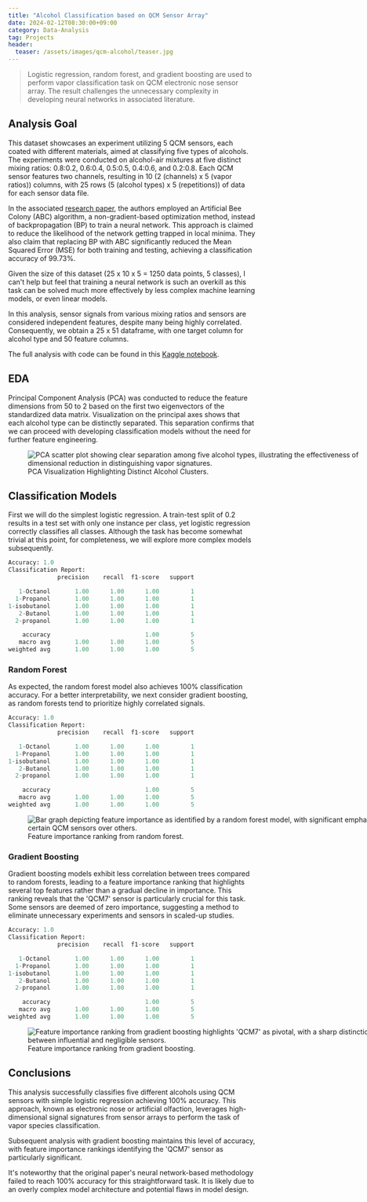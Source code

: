 ```yaml
---
title: "Alcohol Classification based on QCM Sensor Array"
date: 2024-02-12T08:30:00+09:00
category: Data-Analysis
tag: Projects
header:
  teaser: /assets/images/qcm-alcohol/teaser.jpg
---
```


> Logistic regression, random forest, and gradient boosting are used to perform vapor classification task on QCM electronic nose sensor array. The result challenges the unnecessary complexity in developing neural networks in associated literature.

## Analysis Goal

This dataset showcases an experiment utilizing 5 QCM sensors, each coated with different materials, aimed at classifying five types of alcohols. The experiments were conducted on alcohol-air mixtures at five distinct mixing ratios: 0.8:0.2, 0.6:0.4, 0.5:0.5, 0.4:0.6, and 0.2:0.8. Each QCM sensor features two channels, resulting in 10 (2 (channels) x 5 (vapor ratios)) columns, with 25 rows (5 (alcohol types) x 5 (repetitions)) of data for each sensor data file.

In the associated [research paper](https://www.researchgate.net/publication/334528797_Classification_of_alcohols_obtained_by_QCM_sensors_with_different_characteristics_using_ABC_based_neural_network), the authors employed an Artificial Bee Colony (ABC) algorithm, a non-gradient-based optimization method, instead of backpropagation (BP) to train a neural network. This approach is claimed to reduce the likelihood of the network getting trapped in local minima. They also claim that replacing BP with ABC significantly reduced the Mean Squared Error (MSE) for both training and testing, achieving a classification accuracy of 99.73%.

Given the size of this dataset (25 x 10 x 5 = 1250 data points, 5 classes), I can't help but feel that training a neural network is such an overkill as this task can be solved much more effectively by less complex machine learning models, or even linear models.

In this analysis, sensor signals from various mixing ratios and sensors are considered independent features, despite many being highly correlated. Consequently, we obtain a 25 x 51 dataframe, with one target column for alcohol type and 50 feature columns.

The full analysis with code can be found in this [Kaggle notebook](https://www.kaggle.com/code/chaozhuang/alcohol-classification-w-qcm-sensors).


## EDA

Principal Component Analysis (PCA) was conducted to reduce the feature dimensions from 50 to 2 based on the first two eigenvectors of the standardized data matrix. Visualization on the principal axes shows that each alcohol type can be distinctly separated. This separation confirms that we can proceed with developing classification models without the need for further feature engineering.

<figure style="width: 750px" class="align-center">
  <img src="/assets/images/qcm-alcohol/fig1.png" alt="PCA scatter plot showing clear separation among five alcohol types, illustrating the effectiveness of dimensional reduction in distinguishing vapor signatures.">
  <figcaption>PCA Visualization Highlighting Distinct Alcohol Clusters.</figcaption>
</figure>

## Classification Models

First we will do the simplest logistic regression. A train-test split of 0.2 results in a test set with only one instance per class, yet logistic regression correctly classifies all classes. Although the task has become somewhat trivial at this point, for completeness, we will explore more complex models subsequently.

```python
Accuracy: 1.0
Classification Report:
              precision    recall  f1-score   support

   1-Octanol       1.00      1.00      1.00         1
  1-Propanol       1.00      1.00      1.00         1
1-isobutanol       1.00      1.00      1.00         1
   2-Butanol       1.00      1.00      1.00         1
  2-propanol       1.00      1.00      1.00         1

    accuracy                           1.00         5
   macro avg       1.00      1.00      1.00         5
weighted avg       1.00      1.00      1.00         5
```

### Random Forest

As expected, the random forest model also achieves 100% classification accuracy. For a better interpretability, we next consider gradient boosting, as random forests tend to prioritize highly correlated signals.

```python
Accuracy: 1.0
Classification Report:
              precision    recall  f1-score   support

   1-Octanol       1.00      1.00      1.00         1
  1-Propanol       1.00      1.00      1.00         1
1-isobutanol       1.00      1.00      1.00         1
   2-Butanol       1.00      1.00      1.00         1
  2-propanol       1.00      1.00      1.00         1

    accuracy                           1.00         5
   macro avg       1.00      1.00      1.00         5
weighted avg       1.00      1.00      1.00         5
```

<figure style="width: 750px" class="align-center">
  <img src="/assets/images/qcm-alcohol/fig2.png" alt="Bar graph depicting feature importance as identified by a random forest model, with significant emphasis on certain QCM sensors over others.">
  <figcaption>Feature importance ranking from random forest.</figcaption>
</figure>

### Gradient Boosting

Gradient boosting models exhibit less correlation between trees compared to random forests, leading to a feature importance ranking that highlights several top features rather than a gradual decline in importance. This ranking reveals that the 'QCM7' sensor is particularly crucial for this task. Some sensors are deemed of zero importance, suggesting a method to eliminate unnecessary experiments and sensors in scaled-up studies.

```python
Accuracy: 1.0
Classification Report:
              precision    recall  f1-score   support

   1-Octanol       1.00      1.00      1.00         1
  1-Propanol       1.00      1.00      1.00         1
1-isobutanol       1.00      1.00      1.00         1
   2-Butanol       1.00      1.00      1.00         1
  2-propanol       1.00      1.00      1.00         1

    accuracy                           1.00         5
   macro avg       1.00      1.00      1.00         5
weighted avg       1.00      1.00      1.00         5
```

<figure style="width: 750px" class="align-center">
  <img src="/assets/images/qcm-alcohol/fig3.png" alt="Feature importance ranking from gradient boosting highlights 'QCM7' as pivotal, with a sharp distinction between influential and negligible sensors.">
  <figcaption>Feature importance ranking from gradient boosting.</figcaption>
</figure>

## Conclusions

This analysis successfully classifies five different alcohols using QCM sensors with simple logistic regression achieving 100% accuracy. This approach, known as electronic nose or artificial olfaction, leverages high-dimensional signal signatures from sensor arrays to perform the task of vapor species classification.

Subsequent analysis with gradient boosting maintains this level of accuracy, with feature importance rankings identifying the 'QCM7' sensor as particularly significant.

It's noteworthy that the original paper's neural network-based methodology failed to reach 100% accuracy for this straightforward task. It is likely due to an overly complex model architecture and potential flaws in model design.